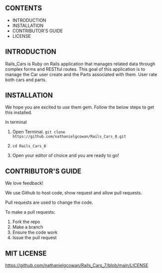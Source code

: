 CONTENTS
--------

 * INTRODUCTION
 * INSTALLATION
 * CONTRIBUTOR'S GUIDE
 * LICENSE

INTRODUCTION
------------


Rails_Cars is Ruby on Rails application that manages related data through complex forms and RESTful routes. This goal of this application is to manage the Car user create and the Parts associated with them. User rate both cars and parts.

INSTALLATION
------------

We hope you are excited to use them gem. Follow the below steps to get this installed.

In terminal
1. Open Terminal.
    ```git clone https://github.com/nathanielgcowan/Rails_Cars_8.git```

3. ```cd Rails_Cars_8```

5. Open your editor of choice and you are ready to go!


CONTRIBUTOR'S GUIDE
-------------------
We love feedback!

We use Github to host code, show request and allow pull requests.

Pull requests are used to change the code.

To make a pull requests:
1. Fork the repo
2. Make a branch
3. Ensure the code work
4. Issue the pull request



MIT LICENSE
----------------------------
https://github.com/nathanielgcowan/Rails_Cars_7/blob/main/LICENSE
